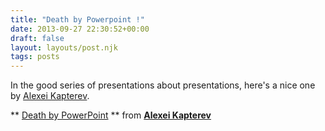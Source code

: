 ```yaml
---
title: "Death by Powerpoint !"
date: 2013-09-27 22:30:52+00:00
draft: false
layout: layouts/post.njk
tags: posts
---
```


In the good series of presentations about presentations, here's a nice one by [Alexei Kapterev](http://www.slideshare.net/thecroaker).





** [Death by PowerPoint](https://fr.slideshare.net/thecroaker/death-by-powerpoint) ** from **[Alexei Kapterev](http://www.slideshare.net/thecroaker)**
